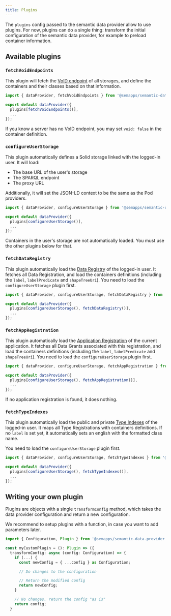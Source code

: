 ```yaml
---
title: Plugins
---
```


The `plugins` config passed to the semantic data provider allow to use plugins. For now, plugins can do a single thing: transform the initial configuration of the semantic data provider, for example to preload container information.

## Available plugins

### `fetchVoidEndpoints`

This plugin will fetch the [VoID endpoint](https://www.w3.org/TR/void/) of all storages, and define the containers and their classes based on that information.

```js
import { dataProvider, fetchVoidEndpoints } from '@semapps/semantic-data-provider';

export default dataProvider({
  plugins[fetchVoidEndpoints()],
  ...
});
```

If you know a server has no VoID endpoint, you may set `void: false` in the container definition.

### `configureUserStorage`

This plugin automatically defines a Solid storage linked with the logged-in user. It will load:

- The base URL of the user's storage
- The SPARQL endpoint
- The proxy URL

Additionally, it will set the JSON-LD context to be the same as the Pod providers.

```js
import { dataProvider, configureUserStorage } from '@semapps/semantic-data-provider';

export default dataProvider({
  plugins[configureUserStorage()],
  ...
});
```

Containers in the user's storage are not automatically loaded. You must use the other plugins below for that.

### `fetchDataRegistry`

This plugin automatically load the [Data Registry](https://solid.github.io/data-interoperability-panel/specification/#data-registry) of the logged-in user. It fetches all Data Registration, and load the containers definitions (including the `label`, `labelPredicate` and `shapeTreeUri`). You need to load the `configureUserStorage` plugin first.

```js
import { dataProvider, configureUserStorage, fetchDataRegistry } from '@semapps/semantic-data-provider';

export default dataProvider({
  plugins[configureUserStorage(), fetchDataRegistry()],
  ...
});
```

### `fetchAppRegistration`

This plugin automatically load the [Application Registration](https://solid.github.io/data-interoperability-panel/specification/#application-registration) of the current application. It fetches all Data Grants associated with this registration, and load the containers definitions (including the `label`, `labelPredicate` and `shapeTreeUri`). You need to load the `configureUserStorage` plugin first.

```js
import { dataProvider, configureUserStorage, fetchAppRegistration } from '@semapps/semantic-data-provider';

export default dataProvider({
  plugins[configureUserStorage(), fetchAppRegistration()],
  ...
});
```

If no application registration is found, it does nothing.

### `fetchTypeIndexes`

This plugin automatically load the public and private [Type Indexes](https://github.com/solid/type-indexes) of the logged-in user. It maps all Type Registrations with containers definitions. If no `label` is set yet, it automatically sets an english with the formatted class name.

You need to load the `configureUserStorage` plugin first.

```js
import { dataProvider, configureUserStorage, fetchTypeIndexes } from '@semapps/semantic-data-provider';

export default dataProvider({
  plugins[configureUserStorage(), fetchTypeIndexes()],
  ...
});
```

## Writing your own plugin

Plugins are objects with a single `transformConfig` method, which takes the data provider configuration and return a new configuration.

We recommend to setup plugins with a function, in case you want to add parameters later.

```ts
import { Configuration, Plugin } from '@semapps/semantic-data-provider';

const myCustomPlugin = (): Plugin => ({
  transformConfig: async (config: Configuration) => {
    if (...) {
      const newConfig = { ...config } as Configuration;

      // Do changes to the configuration

      // Return the modified config
      return newConfig;
    }

    // No changes, return the config "as is"
    return config;
  }
```
